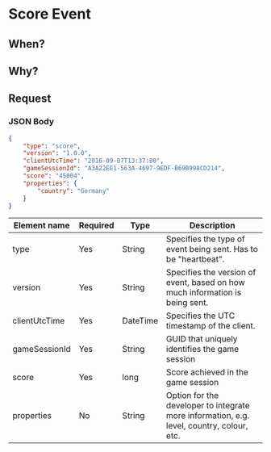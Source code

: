 # Score Event

## When?

## Why?

## Request

### JSON Body
```json
{
    "type": "score",
    "version": "1.0.0",
    "clientUtcTime": "2016-09-07T13:37:00",
    "gameSessionId": "A3A22EE1-563A-4697-9EDF-B69B998CD214",
    "score": "45004",
    "properties": {
        "country": "Germany"
    }
}
```

Element name       | Required | Type   | Description
------------------ | -------- | ------ | -----------
type              | Yes      | String | Specifies the type of event being sent. Has to be "heartbeat".
version            | Yes      | String | Specifies the version of event, based on how much information is being sent.
clientUtcTime      | Yes      | DateTime | Specifies the UTC timestamp of the client.
gameSessionId      | Yes      | String | GUID that uniquely identifies the game session
score              | Yes      | long   | Score achieved in the game session
properties         | No       | String | Option for the developer to integrate more information, e.g. level, country, colour, etc.